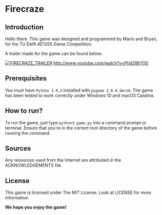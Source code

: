 # Firecraze
## Introduction
Hello there. This game was designed and programmed by Mario and Bryan, for the TU Delft AE1205 Game Competition.

A trailer made for the game can be found below:

[![FIRECRAZE_TRAILER](http://img.youtube.com/vi/Ptjd2I8t7O0/0.jpg)](http://www.youtube.com/watch?v=Ptjd2I8t7O0 "Firecraze (Trailer)")
http://www.youtube.com/watch?v=Ptjd2I8t7O0

## Prerequisites
You must have `Python 3.8.2` installed with `pygame 2.0.0.dev10`. The game has been tested to work correctly under Windows 10 and macOS Catalina.

## How to run?
To run the game, just type `python3 game.py` into a command prompt or terminal. Ensure that you're in the correct root directory of the game before running the command.

## Sources
Any resources used from the Internet are attributed in the ACKNOWLEDGEMENTS file.

## License
This game is licensed under The MIT License. Look at LICENSE for more information.

**We hope you enjoy the game!**

